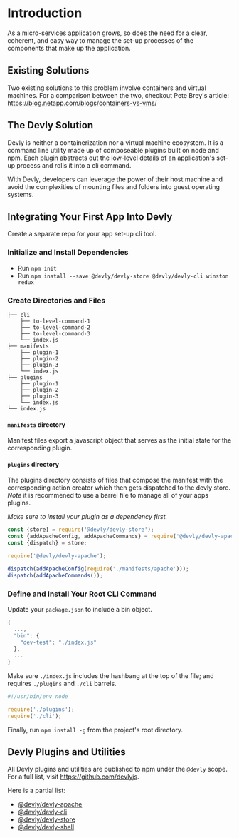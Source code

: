 # Introduction

As a micro-services application grows, so does the need for a clear, coherent, and easy way to manage the set-up processes of the components that make up the application.

## Existing Solutions

Two existing solutions to this problem involve containers and virtual machines.  For a comparison between the two, checkout Pete Brey's article: https://blog.netapp.com/blogs/containers-vs-vms/

## The Devly Solution

Devly is neither a containerization nor a virtual machine ecosystem.  It is a command line utility made up of composeable plugins built on node and npm.  Each plugin abstracts out the low-level details of an application's set-up process and rolls it into a cli command.

With Devly, developers can leverage the power of their host machine and avoid the complexities of mounting files and folders into guest operating systems.

## Integrating Your First App Into Devly

Create a separate repo for your app set-up cli tool.

### Initialize and Install Dependencies
 - Run `npm init`
 - Run `npm install --save @devly/devly-store @devly/devly-cli winston redux`

### Create Directories and Files

```
├── cli
    ├── to-level-command-1
    ├── to-level-command-2
    ├── to-level-command-3
    └── index.js
├── manifests
    ├── plugin-1
    ├── plugin-2
    ├── plugin-3
    └── index.js
├── plugins
    ├── plugin-1
    ├── plugin-2
    ├── plugin-3
    └── index.js
└── index.js
```

#### `manifests` directory

Manifest files export a javascript object that serves as the initial state for the corresponding plugin.

#### `plugins` directory

The plugins directory consists of files that compose the manifest with the corresponding action creator which then gets dispatched to the devly store. *Note* it is recommened to use a barrel file to manage all of your apps plugins.

*Make sure to install your plugin as a dependency first.*

```js
const {store} = require('@devly/devly-store');
const {addApacheConfig, addApacheCommands} = require('@devly/devly-apache/actions');
const {dispatch} = store;

require('@devly/devly-apache');

dispatch(addApacheConfig(require('./manifests/apache')));
dispatch(addApacheCommands());
```

### Define and Install Your Root CLI Command

Update your `package.json` to include a bin object.  

```js
{
  ...,
  "bin": {
    "dev-test": "./index.js"
  },
  ...
}
```

Make sure `./index.js` includes the hashbang at the top of the file; and requires `./plugins` and `./cli` barrels.

```js
#!/usr/bin/env node

require('./plugins');
require('./cli');
```

Finally, run `npm install -g` from the project's root directory.

## Devly Plugins and Utilities

All Devly plugins and utilities are published to npm under the `@devly` scope.  For a full list, visit https://github.com/devlyjs.

Here is a partial list:
 - [@devly/devly-apache](https://github.com/devlyjs/devly-apache)
 - [@devly/devly-cli](https://github.com/devlyjs/devly-cli)
 - [@devly/devly-store](https://github.com/devlyjs/devly-store)
 - [@devly/devly-shell](https://github.com/devlyjs/devly-shell)
